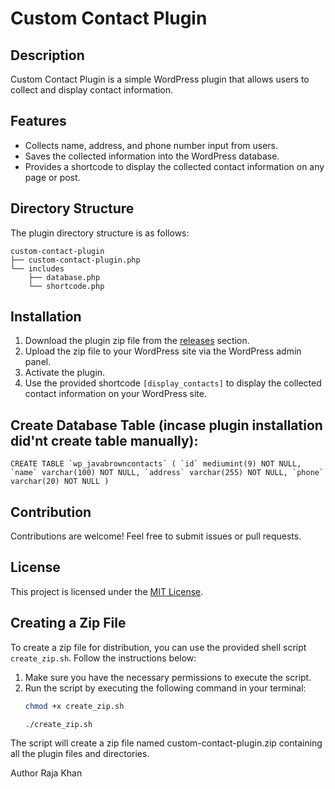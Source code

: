 # Custom Contact Plugin

## Description
Custom Contact Plugin is a simple WordPress plugin that allows users to collect and display contact information.

## Features
- Collects name, address, and phone number input from users.
- Saves the collected information into the WordPress database.
- Provides a shortcode to display the collected contact information on any page or post.

## Directory Structure
The plugin directory structure is as follows:
```
custom-contact-plugin
├── custom-contact-plugin.php
└── includes
    ├── database.php
    └── shortcode.php

```



## Installation
1. Download the plugin zip file from the [releases](link-to-releases) section.
2. Upload the zip file to your WordPress site via the WordPress admin panel.
3. Activate the plugin.
4. Use the provided shortcode `[display_contacts]` to display the collected contact information on your WordPress site.

## Create Database Table (incase plugin installation did'nt create table manually):
```CREATE TABLE `wp_javabrowncontacts` (
`id` mediumint(9) NOT NULL,
`name` varchar(100) NOT NULL,
`address` varchar(255) NOT NULL,
`phone` varchar(20) NOT NULL
)```

## Contribution
Contributions are welcome! Feel free to submit issues or pull requests.

## License
This project is licensed under the [MIT License](LICENSE).

## Creating a Zip File
To create a zip file for distribution, you can use the provided shell script `create_zip.sh`. Follow the instructions below:
1. Make sure you have the necessary permissions to execute the script.
2. Run the script by executing the following command in your terminal:
   ```bash
   chmod +x create_zip.sh

   ./create_zip.sh


The script will create a zip file named custom-contact-plugin.zip containing all the plugin files and directories.


Author
Raja Khan

 
